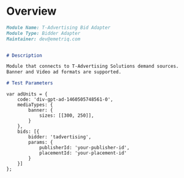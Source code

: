 # Overview

```markdown
Module Name: T-Advertising Bid Adapter
Module Type: Bidder Adapter
Maintainer: dev@emetriq.com


# Description

Module that connects to T-Advertising Solutions demand sources.
Banner and Video ad formats are supported.

# Test Parameters
```
    var adUnits = {
        code: 'div-gpt-ad-1460505748561-0',
        mediaTypes: {
            banner: {
                sizes: [[300, 250]],
            }
        },
        bids: [{
            bidder: 'tadvertising',
            params: {
                publisherId: 'your-publisher-id',
                placementId: 'your-placement-id'
            }
        }]
    };
```
